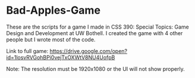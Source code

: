 # Bad-Apples-Game

These are the scripts for a game I made in CSS 390: Special Topics: Game Design and Development at UW Bothell. I created the game with 4 other people but I wrote most of the code.

Link to full game: https://drive.google.com/open?id=1losvRVGohBPi0vejTxOXWtV8NU4UofpB

Note: The resolution must be 1920x1080 or the UI will not show properly.
